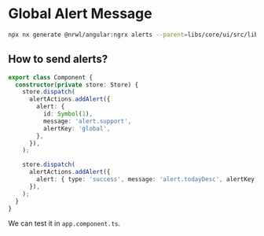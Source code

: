 # Global Alert Message

```bash
npx nx generate @nrwl/angular:ngrx alerts --parent=libs/core/ui/src/lib/alert/alert.module.ts --module=libs/core/ui/src/lib/alert/alert.module.ts --no-interactive
```

## How to send alerts?

```ts
export class Component {
  constructor(private store: Store) {
    store.dispatch(
      alertActions.addAlert({
        alert: {
          id: Symbol(1),
          message: 'alert.support',
          alertKey: 'global',
        },
      }),
    );

    store.dispatch(
      alertActions.addAlert({
        alert: { type: 'success', message: 'alert.todayDesc', alertKey: 'global', params: ['Tuesday'] },
      }),
    );
  }
}
```

We can test it in `app.component.ts`.
